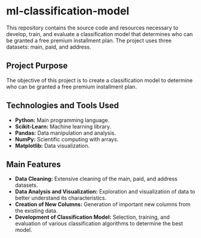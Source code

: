 # ml-classification-model

This repository contains the source code and resources necessary to develop, train, and evaluate a classification model that determines who can be granted a free premium installment plan. The project uses three datasets: main, paid, and address.

## Project Purpose
The objective of this project is to create a classification model to determine who can be granted a free premium installment plan. 

## Technologies and Tools Used
- **Python:** Main programming language.
- **Scikit-Learn:** Machine learning library.
- **Pandas:** Data manipulation and analysis.
- **NumPy:** Scientific computing with arrays.
- **Matplotlib:** Data visualization.

## Main Features
- **Data Cleaning:** Extensive cleaning of the main, paid, and address datasets.
- **Data Analysis and Visualization:** Exploration and visualization of data to better understand its characteristics.
- **Creation of New Columns:** Generation of important new columns from the existing data.
- **Development of Classification Model:** Selection, training, and evaluation of various classification algorithms to determine the best model.
